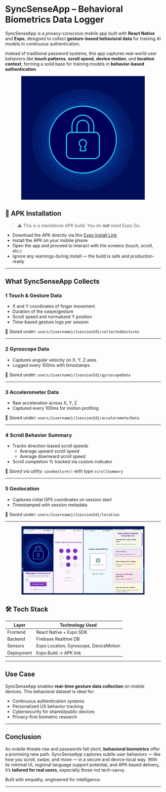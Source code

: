 # SyncSenseApp – Behavioral Biometrics Data Logger 

SyncSenseApp is a privacy-conscious mobile app built with **React Native** and **Expo**, designed to collect **gesture-based behavioral data** for training AI models in continuous authentication.

Instead of traditional password systems, this app captures real-world user behaviors like **touch patterns**, **scroll speed**, **device motion**, and **location context**, forming a solid base for training models in **behavior-based authentication**.

<p align="center">
  <img src="assets/logo.png.jpg" alt="Logo" width="400"/>
</p>

## 🔗 APK Installation

> ⚠️ This is a standalone APK build. You do **not** need Expo Go.

- Download the APK directly via this [Expo Install Link](https://expo.dev/accounts/shantikumarigautam/projects/SyncSenseApp/builds/fd6e0eac-ebfc-4b5a-91f2-c22d46b5fb17)
- Install the APK on your mobile phone
- Open the app and proceed to interact with the screens (touch, scroll, etc.)
- Ignore any warnings during install — the build is safe and production-ready

---

##  What SyncSenseApp Collects

### 1️ Touch & Gesture Data
- X and Y coordinates of finger movement
- Duration of the swipe/gesture
- Scroll speed and normalized Y position
- Time-based gesture logs per session

📍 _Saved under:_ `users/{username}/{sessionId}/collectedGestures`

---

### 2️ Gyroscope Data
- Captures angular velocity on X, Y, Z axes
- Logged every 100ms with timestamps

📍 _Saved under:_ `users/{username}/{sessionId}/gyroscopeData`

---

### 3️ Accelerometer Data
- Raw acceleration across X, Y, Z
- Captured every 100ms for motion profiling

📍 _Saved under:_ `users/{username}/{sessionId}/accelerometerData`

---

### 4️ Scroll Behavior Summary
- Tracks direction-based scroll speeds
  - Average upward scroll speed
  - Average downward scroll speed
- Scroll completion % tracked via custom indicator

📍 _Saved via utility:_ `saveGesture()` with type `scrollSummary`

---

### 5 Geolocation
- Captures initial GPS coordinates on session start
- Timestamped with session metadata

📍 _Saved under:_ `users/{username}/{sessionId}/location`

---

<p align="center">
  <img src="assets/Glimpse.jpg" alt="Glimpse" width="400"/>
</p>

## 🛠️ Tech Stack

| Layer         | Technology Used        |
|---------------|-------------------------|
| Frontend      | React Native + Expo SDK |
| Backend       | Firebase Realtime DB    |
| Sensors       | Expo Location, Gyroscope, DeviceMotion |
| Deployment    | Expo Build → APK link   |

---

##  Use Case

SyncSenseApp enables **real-time gesture data collection** on mobile devices. This behavioral dataset is ideal for:
- Continuous authentication systems
- Personalized UX behavior tracking
- Cybersecurity for shared/public devices
- Privacy-first biometric research

---

## Conclusion

As mobile threats rise and passwords fall short, **behavioral biometrics** offer a promising new path. SyncSenseApp captures subtle user behaviors — like how you scroll, swipe, and move — in a secure and device-local way. With its minimal UI, regional language support potential, and APK-based delivery, it’s **tailored for real users**, especially those not tech-savvy.

Built with empathy, engineered for intelligence.

---




